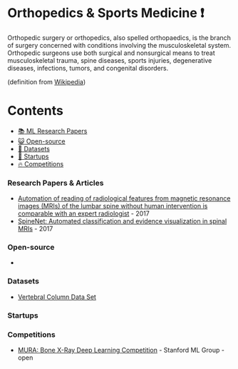 # Orthopedics & Sports Medicine :heavy_exclamation_mark:
Orthopedic surgery or orthopedics, also spelled orthopaedics, is the branch of surgery concerned with conditions involving the musculoskeletal system. Orthopedic surgeons use both surgical and nonsurgical means to treat musculoskeletal trauma, spine diseases, sports injuries, degenerative diseases, infections, tumors, and congenital disorders.

(definition from [Wikipedia](https://en.wikipedia.org/wiki/Orthopedic_surgery))


# Contents 
- [:books: ML Research Papers](#research-papers)
- [:smiley_cat: Open-source](#open-source)
- [:notebook: Datasets](#datasets)
- [:eyes: Startups](#startups)
- [:fire: Competitions](#competitions)

### Research Papers & Articles
- [Automation of reading of radiological features from magnetic resonance images (MRIs) of the lumbar spine without human intervention is comparable with an expert radiologist](http://www.robots.ox.ac.uk/~vgg/publications/2017/Jamaludin17/jamaludin17.pdf) - 2017
- [SpineNet: Automated classification and evidence visualization in
spinal MRIs](http://www.robots.ox.ac.uk/~vgg/publications/2017/Jamaludin17b/jamaludin17b.pdf) - 2017


### Open-source
- 
### Datasets
- [Vertebral Column Data Set](http://archive.ics.uci.edu/ml/datasets/vertebral+column)

### Startups

### Competitions
- [MURA: Bone X-Ray Deep Learning Competition](https://stanfordmlgroup.github.io/competitions/mura/) - Stanford ML Group - open
